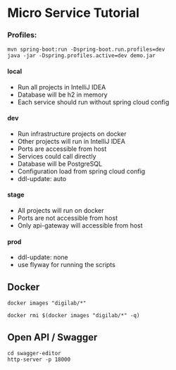 # Micro Service Tutorial


### Profiles:
```
mvn spring-boot:run -Dspring-boot.run.profiles=dev
java -jar -Dspring.profiles.active=dev demo.jar
```
#### local
 - Run all projects in IntelliJ IDEA
 - Database will be h2 in memory
 - Each service should run without spring cloud config

#### dev
 - Run infrastructure projects on docker 
 - Other projects will run in IntelliJ IDEA  
 - Ports are accessible from host
 - Services could call directly
 - Database will be PostgreSQL
 - Configuration load from spring cloud config
 - ddl-update: auto

#### stage 
 - All projects will run on docker
 - Ports are not accessible from host 
 - Only api-gateway will accessible from host

#### prod
 - ddl-update: none
 - use flyway for running the scripts

## Docker 

```
docker images "digilab/*"

docker rmi $(docker images "digilab/*" -q)
```

## Open API / Swagger

```
cd swagger-editor
http-server -p 18000
```